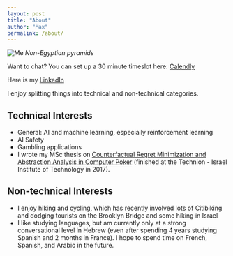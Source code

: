 ```yaml
---
layout: post
title: "About"
author: "Max"
permalink: /about/
---
```


![Me](https://lh3.googleusercontent.com/SqEr92E5Ji7OLVKRbV8Ujx6JJfDrAaRQu9nIK6EKvgZ1CCo2YJF0v4culfsZDGJ12bPpzp3MVxn5KWpaZsccKFOGU2HaVC7mwmVEC55bb3BQqYUwgkZ3kCGVkwKWIXiDeDVGAS4MQ6M=w2400)
*Non-Egyptian pyramids*

Want to chat? You can set up a 30 minute timeslot here: [Calendly](https://calendly.com/max-chiswick/30min)

Here is my [LinkedIn](https://www.linkedin.com/in/maxchiswick/)

I enjoy splitting things into technical and non-technical categories. 

## Technical Interests
- General: AI and machine learning, especially reinforcement learning
- AI Safety
- Gambling applications
- I wrote my MSc thesis on [Counterfactual Regret Minimization and Abstraction Analysis in Computer Poker](https://www.dropbox.com/s/jcgszjng6u5gj0b/MaxChiswickCFRThesis.pdf?dl=0) (finished at the Technion - Israel Institute of Technology in 2017). 

## Non-technical Interests
- I enjoy hiking and cycling, which has recently involved lots of Citibiking and dodging tourists on the Brooklyn Bridge and some hiking in Israel
- I like studying languages, but am currently only at a strong conversational level in Hebrew (even after spending 4 years studying Spanish and 2 months in France). I hope to spend time on French, Spanish, and Arabic in the future. 